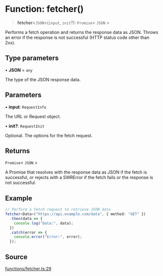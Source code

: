 # Function: fetcher()

> **fetcher**\<`JSON`\>(`input`, `init`?): `Promise`\< `JSON` \>

Performs a fetch operation and returns the response data as JSON.
Throws an error if the response is not successful (HTTP status code other than 2xx).

## Type parameters

• **JSON** = `any`

The type of the JSON response data.

## Parameters

• **input**: `RequestInfo`

The URL or Request object.

• **init?**: `RequestInit`

Optional. The options for the fetch request.

## Returns

`Promise`\< `JSON` \>

A Promise that resolves with the response data as JSON if the fetch is successful, or rejects with a SWRError if the fetch fails or the response is not successful.

## Example

```ts
// Perform a fetch request to retrieve JSON data
fetcher<Data>("https://api.example.com/data", { method: "GET" })
  .then(data => {
    console.log("Data:", data);
  })
  .catch(error => {
    console.error("Error:", error);
  });
```

## Source

[functions/fetcher.ts:29](https://github.com/bucharitesh/octopop/blob/79bf9c3/packages/utils/src/functions/fetcher.ts#L29)
